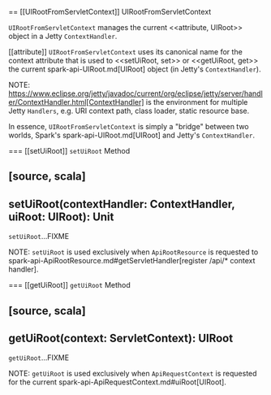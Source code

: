 == [[UIRootFromServletContext]] UIRootFromServletContext

`UIRootFromServletContext` manages the current <<attribute, UIRoot>> object in a Jetty `ContextHandler`.

[[attribute]]
`UIRootFromServletContext` uses its canonical name for the context attribute that is used to <<setUiRoot, set>> or <<getUiRoot, get>> the current spark-api-UIRoot.md[UIRoot] object (in Jetty's `ContextHandler`).

NOTE: https://www.eclipse.org/jetty/javadoc/current/org/eclipse/jetty/server/handler/ContextHandler.html[ContextHandler] is the environment for multiple Jetty `Handlers`, e.g. URI context path, class loader, static resource base.

In essence, `UIRootFromServletContext` is simply a "bridge" between two worlds, Spark's spark-api-UIRoot.md[UIRoot] and Jetty's `ContextHandler`.

=== [[setUiRoot]] `setUiRoot` Method

[source, scala]
----
setUiRoot(contextHandler: ContextHandler, uiRoot: UIRoot): Unit
----

`setUiRoot`...FIXME

NOTE: `setUiRoot` is used exclusively when `ApiRootResource` is requested to spark-api-ApiRootResource.md#getServletHandler[register /api/* context handler].

=== [[getUiRoot]] `getUiRoot` Method

[source, scala]
----
getUiRoot(context: ServletContext): UIRoot
----

`getUiRoot`...FIXME

NOTE: `getUiRoot` is used exclusively when `ApiRequestContext` is requested for the current spark-api-ApiRequestContext.md#uiRoot[UIRoot].
